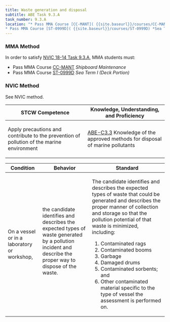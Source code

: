 ```yaml
---
title: Waste generation and disposal
subtitle: ABE Task 9.3.A 
task_number: 9.3.A
location: "* Pass MMA Course [CC-MANT]( {{site.baseurl}}/courses/CC-MANT) *Shipboard Maintenance*
* Pass MMA Course [ST-0999D]( {{site.baseurl}}/courses/ST-0999D) *Sea Term I (Deck Portion)*" 
---
```



### MMA Method

In order to satisfy  [NVIC 18-14  Task  9.3.A]({{site.baseurl}}/assets/images/nvic-18-14.pdf), MMA students must:

* Pass MMA Course [CC-MANT]( {{site.baseurl}}/courses/CC-MANT) *Shipboard Maintenance*
* Pass MMA Course [ST-0999D]( {{site.baseurl}}/courses/ST-0999D) *Sea Term I (Deck Portion)*


### NVIC Method

<a onclick="togglevisibility('nvic_methods')" >See NVIC method.</a>

<div id='nvic_methods' class='hide'>

<table>
<thead>
<tr>
<th class='forty'> STCW Competence </th>
<th class='sixty'> Knowledge, Understanding, and Proficiency </th>
</tr>
</thead>




<tbody>
<tr><td markdown='1'>

Apply precautions and contribute to the prevention of pollution of the marine environment

</td><td markdown='1'>

[ABE-C3.3](../../tables/35.html#ABE-C3.3) Knowledge of the approved methods for disposal of marine pollutants

</td></tr>


</tbody>
</table>


<table>
<thead>
<tr><th class='twenty'>  Condition </th><th class='twenty'> Behavior </th><th  class='sixty'>Standard </th></tr>
</thead>
<tbody >



<tr><td markdown='1'>

On a vessel or in a laboratory or workshop,

</td><td markdown='1'>

the candidate identifies and describes the expected types of waste generated by a pollution incident and describe the proper way to dispose of the waste.

<br>

<div class="tooltip">
<span class="tooltiptext">
</span>
</div>


</td><td markdown='1'>

The candidate identifies and describes the expected types of waste that could be generated and describes the proper manner of collection and storage so that the pollution potential of that waste is minimized, including: 

1. Contaminated rags
2. Contaminated booms
3. Garbage
4. Damaged drums
5. Contaminated sorbents; and 
6. Other contaminated material specific to the type of vessel the assessment is performed on. 

</td></tr>
</tbody>
</table>
</div>
